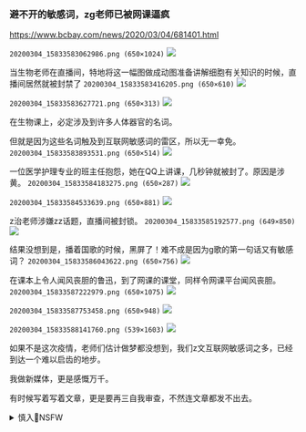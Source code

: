 ### 避不开的敏感词，zg老师已被网课逼疯
https://www.bcbay.com/news/2020/03/04/681401.html

`20200304_15833583062986.png (650×1024)`
![](https://pub.bcbay.com/upload_files/image/202003/20200304_15833583062986.png)

当生物老师在直播间，特地将这一幅图做成动图准备讲解细胞有关知识的时候，直播间居然就被封禁了
`20200304_15833583416205.png (650×610)`
![](https://pub.bcbay.com/upload_files/image/202003/20200304_15833583416205.png)

`20200304_15833583627721.png (650×313)`
![](https://pub.bcbay.com/upload_files/image/202003/20200304_15833583627721.png)

在生物课上，必定涉及到许多人体器官的名词。

但就是因为这些名词触及到互联网敏感词的雷区，所以无一幸免。
`20200304_15833583893531.png (650×514)`
![](https://pub.bcbay.com/upload_files/image/202003/20200304_15833583893531.png)

一位医学护理专业的班主任抱怨，她在QQ上讲课，几秒钟就被封了。原因是涉黄。
`20200304_15833584183275.png (650×287)`
![](https://pub.bcbay.com/upload_files/image/202003/20200304_15833584183275.png)

`20200304_15833584533639.png (650×881)`
![](https://pub.bcbay.com/upload_files/image/202003/20200304_15833584533639.png)

z治老师涉嫌zz话题，直播间被封锁。
`20200304_15833585192577.png (649×850)`
![](https://pub.bcbay.com/upload_files/image/202003/20200304_15833585192577.png)

结果没想到是，播着国歌的时候，黑屏了！难不成是因为g歌的第一句话又有敏感词？
`20200304_15833586043622.png (650×756)`
![](https://pub.bcbay.com/upload_files/image/202003/20200304_15833586043622.png)

在课本上令人闻风丧胆的鲁迅，到了网课的课堂，同样令网课平台闻风丧胆。
`20200304_15833587222979.png (650×1075)`
![](https://pub.bcbay.com/upload_files/image/202003/20200304_15833587222979.png)

`20200304_15833587753458.png (650×948)`
![](https://pub.bcbay.com/upload_files/image/202003/20200304_15833587753458.png)

`20200304_15833588141760.png (539×1603)`
![](https://pub.bcbay.com/upload_files/image/202003/20200304_15833588141760.png)

如果不是这次疫情，老师们估计做梦都没想到，我们z文互联网敏感词之多，已经到达一个难以启齿的地步。

我做新媒体，更是感慨万千。

有时候写着写着文章，更是要再三自我审查，不然连文章都发不出去。

<details><summary>慎入🔞NSFW</summary>

Not Safe For Work
![](https://upload.wikimedia.org/wikipedia/commons/thumb/d/d3/Biohazard_Symbol_Specification.png/210px-Biohazard_Symbol_Specification.png)

<details><summary><b>风险自理Use At Your Own Risk🈲</summary>

### 诡异！我在知乎上发zg宪法，却被告知违反社区规定
https://www.bilibili.com/video/av542650124

野山
`EY8R_MrVAAIlS_S (1074×2048)`<br>
![](https://pbs.twimg.com/media/EY8R_MrVAAIlS_S?format=jpg&name=orig)

`EY8R_MsUcAAWJ7o (1074×2048)`<br>
![](https://pbs.twimg.com/media/EY8R_MsUcAAWJ7o?format=jpg&name=orig)

</details>
</details>
